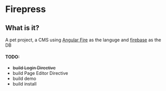 # Firepress

## What is it?

A pet project, a CMS using [Angular Fire](https://www.firebase.com/quickstart/angularjs.html) as the languge and [firebase](firebase.com) as the DB

#### TODO:
*   ~~build Login Directive~~
*   build Page Editor Directive
*   build demo
*   build install
